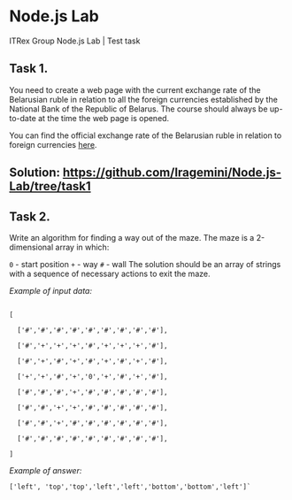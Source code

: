 # Node.js Lab
ITRex Group Node.js Lab | Test task 

## Task 1.

You need to create a web page with the current exchange rate of the Belarusian ruble in relation to all the foreign currencies established by the National Bank of the Republic of Belarus. The course should always be up-to-date at the time the web page is opened.

You can find the official exchange rate of the Belarusian ruble in relation to foreign currencies [here](https://www.nbrb.by/statistics/rates/ratesdaily.asp).
## Solution: https://github.com/Iragemini/Node.js-Lab/tree/task1

## Task 2.

Write an algorithm for finding a way out of the maze. The maze is a 2-dimensional array in which:

`0` - start position
`+` - way
`#` - wall
The solution should be an array of strings with a sequence of necessary actions to exit the maze.

*Example of input data:*
```

[

  ['#','#','#','#','#','#','#','#','#'],

  ['#','+','+','+','#','+','+','+','#'],

  ['#','+','#','+','#','+','#','+','#'],

  ['+','+','#','+','0','+','#','+','#'],

  ['#','#','#','+','#','#','#','#','#'],

  ['#','#','+','+','#','#','#','#','#'],

  ['#','#','+','#','#','#','#','#','#'],

  ['#','#','#','#','#','#','#','#','#'],

]
```
*Example of answer:*
```
['left', 'top','top','left','left','bottom','bottom','left']`
```
